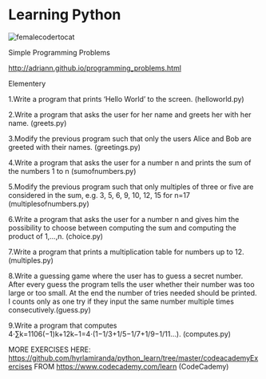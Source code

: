 # Learning Python             

![femalecodertocat](https://octodex.github.com/femalecodertocat.jpg "Femalecoderto cat")
                                                                                                                   

Simple Programming Problems

http://adriann.github.io/programming_problems.html


Elementery

1.Write a program that prints ‘Hello World’ to the screen. (helloworld.py)

2.Write a program that asks the user for her name and greets her with her name. (greets.py)

3.Modify the previous program such that only the users Alice and Bob are greeted with their names. (greetings.py)

4.Write a program that asks the user for a number n and prints the sum of the numbers 1 to n (sumofnumbers.py)

5.Modify the previous program such that only multiples of three or five are considered in the sum, e.g. 3, 5, 6, 9, 10, 12, 15 for n=17 (multiplesofnumbers.py)

6.Write a program that asks the user for a number n and gives him the possibility to choose between computing the sum and computing the product of 1,…,n. (choice.py)

7.Write a program that prints a multiplication table for numbers up to 12. (multiples.py)

8.Write a guessing game where the user has to guess a secret number. After every guess the program tells the user whether their number was too large or too small. At the end the number of tries needed should be printed. I counts only as one try if they input the same number multiple times consecutively.(guess.py)

9.Write a program that computes
4⋅∑k=1106(−1)k+12k−1=4⋅(1−1/3+1/5−1/7+1/9−1/11…). (computes.py)

MORE EXERCISES HERE: https://github.com/hyrlamiranda/python_learn/tree/master/codeacademyExercises FROM https://www.codecademy.com/learn (CodeCademy)
